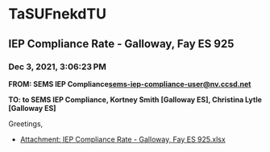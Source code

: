 # TaSUFnekdTU
## IEP Compliance Rate - Galloway, Fay ES 925
### Dec 3, 2021, 3:06:23 PM
**FROM: SEMS IEP Compliance<sems-iep-compliance-user@nv.ccsd.net>**

**TO: to SEMS IEP Compliance, Kortney Smith [Galloway ES], Christina Lytle [Galloway ES]**


Greetings, 





* [Attachment: IEP Compliance Rate - Galloway, Fay ES 925.xlsx](TaSUFnekdTU-attachment-1.xlsx)
